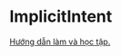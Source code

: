 # ImplicitIntent
<a href="https://ngocminhtran.com/2018/11/05/doi-tuong-intent-trong-android-phan-2/">Hướng dẫn làm và học tập.</a>
